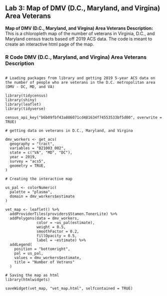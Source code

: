 ## Lab 3: Map of DMV (D.C., Maryland, and Virgina) Area Veterans

**Map of DMV (D.C., Maryland, and Virgina) Area Veterans Description:** 
This is a chloropleth map of the number of veterans in Virginia, D.C., and Maryland census tracts based off 2019 ACS data. The code is meant to create an interactive html page of the map.

### R Code DMV (D.C., Maryland, and Virgina) Area Veterans Description

```{r  Exercise 6.8, 2 plotting points part 1}

# Loading packages from library and getting 2019 5-year ACS data on the number of people who are veterans in the D.C. metropolitan area (DMV - DC, MD, and VA)

library(tidycensus)
library(shiny)
library(leaflet)
library(tidyverse)

census_api_key("b6b09fbf43a886071cd481634f74553533bf5d00", overwrite = TRUE)

# getting data on veterans in D.C., Maryland, and Virgina

dmv_workers <- get_acs(
  geography = "tract",
  variables = "B21003_002",
  state = c("VA", "MD", "DC"),
  year = 2019,
  survey = "acs5",
  geometry = TRUE,
)

# Creating the interactive map

us_pal <- colorNumeric(
  palette = "plasma",
  domain = dmv_workers$estimate
)

vet_map <- leaflet() %>%
  addProviderTiles(providers$Stamen.TonerLite) %>%
  addPolygons(data = dmv_workers,
              color = ~us_pal(estimate),
              weight = 0.5,
              smoothFactor = 0.2,
              fillOpacity = 0.5,
              label = ~estimate) %>%
  addLegend(
    position = "bottomright",
    pal = us_pal,
    values = dmv_workers$estimate,
    title = "Number of Vetrans"
  )

# Saving the map as html
library(htmlwidgets)

saveWidget(vet_map, "vet_map.html", selfcontained = TRUE)




```
